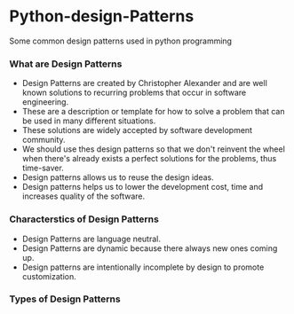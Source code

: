 # Python-design-Patterns

Some common design patterns used in python programming


### What are Design Patterns
* Design Patterns are created by Christopher Alexander and are well known solutions to recurring problems that occur in software engineering.
* These are a description or template for how to solve a problem that can be used in many different situations.
* These solutions are widely accepted by software development community.
* We should use thes design patterns so that we don't reinvent the wheel when there's already exists a perfect solutions for the problems, thus time-saver.
* Design patterns allows us to reuse the design ideas.
* Design patterns helps us to lower the development cost, time and increases quality of the software.

### Characterstics of Design Patterns
* Design Patterns are language neutral.
* Design Patterns are dynamic because there always new ones coming up.
* Design patterns are intentionally incomplete by design to promote customization.

### Types of Design Patterns

